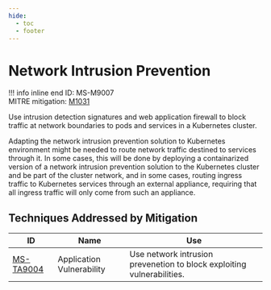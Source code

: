 ```yaml
---
hide:
  - toc
  - footer
---
```


# Network Intrusion Prevention

!!! info inline end
    ID: MS-M9007<br>
    MITRE mitigation: [M1031](https://attack.mitre.org/mitigations/M1031/)


Use intrusion detection signatures and web application firewall to block traffic at network boundaries to pods and services in a Kubernetes cluster.

Adapting the network intrusion prevention solution to Kubernetes environment might be needed to route network traffic destined to services through it. 
In some cases, this will be done by deploying a containarized version of a network intrusion prevention solution to the Kubernetes cluster and be part of the cluster network, and in some cases, routing ingress traffic to Kubernetes services through an external appliance, requiring that all ingress traffic will only come from such an appliance.


## Techniques Addressed by Mitigation

|ID|Name|Use|
|--|----------|-----------|
|[MS-TA9004](../techniques/Application%20Vulnerability.md)|Application Vulnerability|Use network intrusion prevenetion to block exploiting vulnerabilities.|